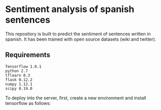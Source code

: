 # Sentiment analysis of spanish sentences
This repository is built to predict the sentiment of sentences written in spanish. It has been trained with open source datasets (wiki and twitter). 

## Requirements
    Tensorflow 1.0.1
    python 2.7
    tflearn 0.3
    flask 0.12.2
    numpy 1.12.1
    scipy 0.19.0

To deploy into the server, first, create a new environment and install tensorflow as follows:

